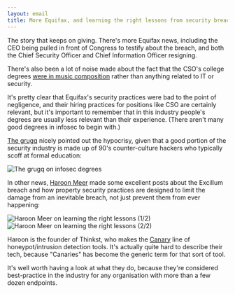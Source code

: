 ```yaml
---
layout: email
title: More Equifax, and learning the right lessons from security breaches
---
```


The story that keeps on giving. There's more Equifax news, including the CEO being pulled in front of Congress to testify about the breach, and both the Chief Security Officer and Chief Information Officer resigning.

There's also been a lot of noise made about the fact that the CSO's college degrees [were in music composition](http://www.marketwatch.com/story/equifax-ceo-hired-a-music-major-as-the-companys-chief-security-officer-2017-09-15) rather than anything related to IT or security. 

It's pretty clear that Equifax's security practices were bad to the point of negligence, and their hiring practices for positions like CSO are certainly relevant, but it's important to remember that in this industry people's degrees are usually less relevant than their experience. (There aren't many good degrees in infosec to begin with.)

[The grugq](https://twitter.com/thegrugq) nicely pointed out the hypocrisy, given that a good portion of the security industry is made up of 90's counter-culture hackers who typically scoff at formal education:

![The grugq on infosec degrees](../images/grugq-degrees-in-infosec.png)

In other news, [Haroon Meer](https://twitter.com/haroonmeer) made some excellent posts about the Excillum breach and how property security practices are designed to limit the damage from an inevitable breach, not just prevent them from ever happening:

![Haroon Meer on learning the right lessons (1/2)](../images/haroon-learning-lessons-1.png)
![Haroon Meer on learning the right lessons (2/2)](../images/haroon-learning-lessons-2.png)

Haroon is the founder of Thinkst, who makes the [Canary](https://canary.tools/) line of honeypot/intrusion detection tools. It's actually quite hard to describe their tech, because "Canaries" has become the generic term for that sort of tool. 

It's well worth having a look at what they do, because they're considered best-practice in the industry for any organisation with more than a few dozen endpoints.